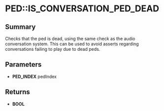 # PED::IS_CONVERSATION_PED_DEAD

## Summary
Checks that the ped is dead, using the same check as the audio conversation system.  This can be used to avoid asserts regarding
conversations failing to play due to dead peds.

## Parameters
* **PED_INDEX** pedIndex

## Returns
* **BOOL**